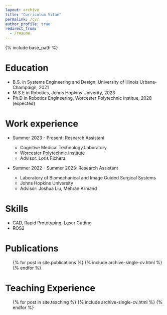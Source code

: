 ```yaml
---
layout: archive
title: "Curriculum Vitae"
permalink: /cv/
author_profile: true
redirect_from:
  - /resume
---
```


{% include base_path %}

Education
======
* B.S. in Systems Engineering and Design, University of Illinois Urbana-Champaign, 2021
* M.S.E in Robotics, Johns Hopkins Univerity, 2023
* Ph.D in Robotics Engineering, Worcester Polytechnic Institue, 2028 (expected)

Work experience
======
* Summer 2023 - Present: Research Assistant
  * Cognitive Medical Technology Laboratory
  * Worcester Polytechnic Institute
  * Advisor: Loris Fichera

* Summer 2022 - Summer 2023: Research Assistant
  * Laboratory of Biomechanical and Image Guided Surgical Systems
  * Johns Hopkins University
  * Advisor: Joshua Liu, Mehran Armand
  
Skills
======
* CAD, Rapid Prototyping, Laser Cutting
* ROS2

Publications
======
  <ul>{% for post in site.publications %}
    {% include archive-single-cv.html %}
  {% endfor %}</ul>
  
<!-- Talks
======
  <ul>{% for post in site.talks %}
    {% include archive-single-talk-cv.html %}
  {% endfor %}</ul> -->
  
Teaching Experience
======
  <ul>{% for post in site.teaching %}
    {% include archive-single-cv.html %}
  {% endfor %}</ul>
  
<!-- Service and leadership
======
* Currently signed in to 43 different slack teams -->
